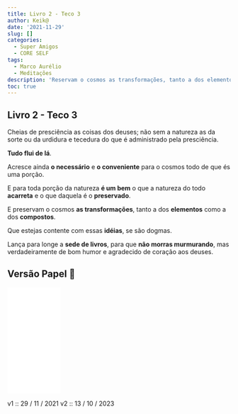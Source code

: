 ```yaml
---
title: Livro 2 - Teco 3
author: Keik@
date: '2021-11-29'
slug: []
categories:
  - Super Amigos
  - CORE SELF
tags:
  - Marco Aurélio
  - Meditações
description: 'Reservam o cosmos as transformações, tanto a dos elementos como a dos compostos.'
toc: true
---
```


## Livro 2 - Teco 3


Cheias de presciência as coisas dos deuses; não sem a natureza as da sorte ou da urdidura e tecedura do que é administrado pela presciência.

**Tudo flui de lá**.

Acresce ainda **o necessário** e **o conveniente** para o cosmos todo de que és uma porção.

E para toda porção da natureza **é um bem** o que a natureza do todo **acarreta** e o que daquela é o **preservado**.

E preservam o cosmos **as transformações**, tanto a dos **elementos** como a dos **compostos**.

Que estejas contente com essas **idéias**, se são dogmas.

Lança para longe a **sede de livros**, para que **não morras murmurando**, mas verdadeiramente de bom humor e agradecido de coração aos deuses.


## Versão Papel :book:
<iframe style="width:120px;height:240px;" marginwidth="0" marginheight="0" scrolling="no" frameborder="0" src="//ws-na.amazon-adsystem.com/widgets/q?ServiceVersion=20070822&OneJS=1&Operation=GetAdHtml&MarketPlace=BR&source=ss&ref=as_ss_li_til&ad_type=product_link&tracking_id=mundodekeika-20&language=pt_BR&marketplace=amazon&region=BR&placement=B092FVY4BB&asins=B092FVY4BB&linkId=37c5ec14221f61f811029aa88b520891&show_border=true&link_opens_in_new_window=true"></iframe>


v1 :: 29 / 11 / 2021 
v2 :: 13 / 10 / 2023  


